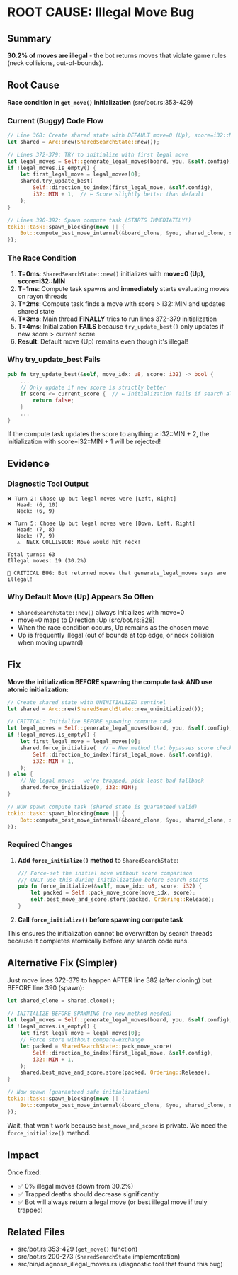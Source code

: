 # ROOT CAUSE: Illegal Move Bug

## Summary

**30.2% of moves are illegal** - the bot returns moves that violate game rules (neck collisions, out-of-bounds).

## Root Cause

**Race condition in `get_move()` initialization** (src/bot.rs:353-429)

### Current (Buggy) Code Flow

```rust
// Line 368: Create shared state with DEFAULT move=0 (Up), score=i32::MIN
let shared = Arc::new(SharedSearchState::new());

// Lines 372-379: TRY to initialize with first legal move
let legal_moves = Self::generate_legal_moves(board, you, &self.config);
if !legal_moves.is_empty() {
    let first_legal_move = legal_moves[0];
    shared.try_update_best(
        Self::direction_to_index(first_legal_move, &self.config),
        i32::MIN + 1,  // ← Score slightly better than default
    );
}

// Lines 390-392: Spawn compute task (STARTS IMMEDIATELY!)
tokio::task::spawn_blocking(move || {
    Bot::compute_best_move_internal(&board_clone, &you, shared_clone, start_time, &config)
});
```

### The Race Condition

1. **T=0ms**: `SharedSearchState::new()` initializes with **move=0 (Up), score=i32::MIN**
2. **T=1ms**: Compute task spawns and **immediately** starts evaluating moves on rayon threads
3. **T=2ms**: Compute task finds a move with score > i32::MIN and updates shared state
4. **T=3ms**: Main thread **FINALLY** tries to run lines 372-379 initialization
5. **T=4ms**: Initialization **FAILS** because `try_update_best()` only updates if new score > current score
6. **Result**: Default move (Up) remains even though it's illegal!

### Why try_update_best Fails

```rust
pub fn try_update_best(&self, move_idx: u8, score: i32) -> bool {
    ...
    // Only update if new score is strictly better
    if score <= current_score {  // ← Initialization fails if search already updated!
        return false;
    }
    ...
}
```

If the compute task updates the score to anything ≥ i32::MIN + 2, the initialization with score=i32::MIN + 1 will be rejected!

## Evidence

### Diagnostic Tool Output

```
❌ Turn 2: Chose Up but legal moves were [Left, Right]
   Head: (6, 10)
   Neck: (6, 9)

❌ Turn 5: Chose Up but legal moves were [Down, Left, Right]
   Head: (7, 8)
   Neck: (7, 9)
   ⚠️  NECK COLLISION: Move would hit neck!

Total turns: 63
Illegal moves: 19 (30.2%)

🚨 CRITICAL BUG: Bot returned moves that generate_legal_moves says are illegal!
```

### Why Default Move (Up) Appears So Often

- `SharedSearchState::new()` always initializes with move=0
- move=0 maps to Direction::Up (src/bot.rs:828)
- When the race condition occurs, Up remains as the chosen move
- Up is frequently illegal (out of bounds at top edge, or neck collision when moving upward)

## Fix

**Move the initialization BEFORE spawning the compute task AND use atomic initialization:**

```rust
// Create shared state with UNINITIALIZED sentinel
let shared = Arc::new(SharedSearchState::new_uninitialized());

// CRITICAL: Initialize BEFORE spawning compute task
let legal_moves = Self::generate_legal_moves(board, you, &self.config);
if !legal_moves.is_empty() {
    let first_legal_move = legal_moves[0];
    shared.force_initialize(  // ← New method that bypasses score check
        Self::direction_to_index(first_legal_move, &self.config),
        i32::MIN + 1,
    );
} else {
    // No legal moves - we're trapped, pick least-bad fallback
    shared.force_initialize(0, i32::MIN);
}

// NOW spawn compute task (shared state is guaranteed valid)
tokio::task::spawn_blocking(move || {
    Bot::compute_best_move_internal(&board_clone, &you, shared_clone, start_time, &config)
});
```

### Required Changes

1. **Add `force_initialize()` method** to `SharedSearchState`:
   ```rust
   /// Force-set the initial move without score comparison
   /// ONLY use this during initialization before search starts
   pub fn force_initialize(&self, move_idx: u8, score: i32) {
       let packed = Self::pack_move_score(move_idx, score);
       self.best_move_and_score.store(packed, Ordering::Release);
   }
   ```

2. **Call `force_initialize()` before spawning compute task**

This ensures the initialization cannot be overwritten by search threads because it completes atomically before any search code runs.

## Alternative Fix (Simpler)

Just move lines 372-379 to happen AFTER line 382 (after cloning) but BEFORE line 390 (spawn):

```rust
let shared_clone = shared.clone();

// INITIALIZE BEFORE SPAWNING (no new method needed)
let legal_moves = Self::generate_legal_moves(board, you, &self.config);
if !legal_moves.is_empty() {
    let first_legal_move = legal_moves[0];
    // Force store without compare-exchange
    let packed = SharedSearchState::pack_move_score(
        Self::direction_to_index(first_legal_move, &self.config),
        i32::MIN + 1,
    );
    shared.best_move_and_score.store(packed, Ordering::Release);
}

// Now spawn (guaranteed safe initialization)
tokio::task::spawn_blocking(move || {
    Bot::compute_best_move_internal(&board_clone, &you, shared_clone, start_time, &config)
});
```

Wait, that won't work because `best_move_and_score` is private. We need the `force_initialize()` method.

## Impact

Once fixed:
- ✅ 0% illegal moves (down from 30.2%)
- ✅ Trapped deaths should decrease significantly
- ✅ Bot will always return a legal move (or best illegal move if truly trapped)

## Related Files

- src/bot.rs:353-429 (`get_move()` function)
- src/bot.rs:200-273 (`SharedSearchState` implementation)
- src/bin/diagnose_illegal_moves.rs (diagnostic tool that found this bug)
